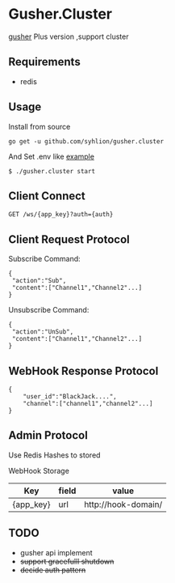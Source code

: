# Gusher.Cluster

 [gusher](https://github.com/syhlion/gusher) Plus version ,support cluster

## Requirements

* redis

## Usage

Install from source

`go get -u github.com/syhlion/gusher.cluster`

And Set .env like [example](https://github.com/syhlion/gusher.cluster/blob/master/.env.example)

```
$ ./gusher.cluster start 

```

## Client Connect

`GET /ws/{app_key}?auth={auth}`

## Client Request Protocol

Subscribe Command:

```
{
 "action":"Sub",
 "content":["Channel1","Channel2"...]
}
```

Unsubscribe Command:

```
{
 "action":"UnSub",
 "content":["Channel1","Channel2"...]
}
```

## WebHook Response Protocol

```
{
    "user_id":"BlackJack....",
    "channel":["channel1","channel2"...]
}
```

## Admin Protocol

Use Redis Hashes to stored

WebHook Storage 

Key|field|value
---|---|---
{app_key}|url|http://hook-domain/




## TODO

* gusher api implement
* <del>support gracefulll shutdown</del>
* <del>decide auth pattern</del>

